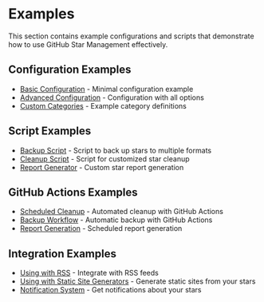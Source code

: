 # Examples

This section contains example configurations and scripts that demonstrate how to
use GitHub Star Management effectively.

## Configuration Examples

- [Basic Configuration](basic-config.md) - Minimal configuration example
- [Advanced Configuration](advanced-config.md) - Configuration with all options
- [Custom Categories](custom-categories.md) - Example category definitions

## Script Examples

- [Backup Script](backup-script.md) - Script to back up stars to multiple
  formats
- [Cleanup Script](cleanup-script.md) - Script for customized star cleanup
- [Report Generator](report-generator.md) - Custom star report generation

## GitHub Actions Examples

- [Scheduled Cleanup](scheduled-cleanup.md) - Automated cleanup with GitHub
  Actions
- [Backup Workflow](backup-workflow.md) - Automatic backup with GitHub Actions
- [Report Generation](report-generation.md) - Scheduled report generation

## Integration Examples

- [Using with RSS](rss-integration.md) - Integrate with RSS feeds
- [Using with Static Site Generators](static-site.md) - Generate static sites
  from your stars
- [Notification System](notification-system.md) - Get notifications about your
  stars
